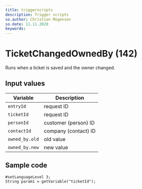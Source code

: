 ```yaml
---
title: triggerscripts
description: Trigger scripts
so.author: Christian Mogensen
so.date: 11.11.2020
keywords:
---
```


# TicketChangedOwnedBy (142)

Runs when a ticket is saved and the owner changed.

## Input values

|Variable|Description|
|---|---|
| `entryId` | request ID|
| `ticketId` | request ID|
| `personId` | customer (person) ID|
| `contactId` | company (contact) ID|
| `owned_by.old` | old value|
| `owned_by.new` | new value|

## Sample code

```crmscript
#setLanguageLevel 3;
String param1 = getVariable("ticketId");
```
